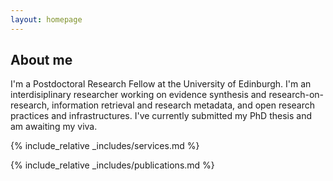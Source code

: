 ```yaml
---
layout: homepage
---
```


## About me

I'm a Postdoctoral Research Fellow at the University of Edinburgh. I'm an interdisiplinary researcher working on evidence synthesis and research-on-research, information retrieval and research metadata, and open research practices and infrastructures. I've currently submitted my PhD thesis and am awaiting my viva.

{% include_relative _includes/services.md %}

{% include_relative _includes/publications.md %}
